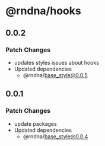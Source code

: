 # @rndna/hooks

## 0.0.2

### Patch Changes

- updates styles issues about hooks
- Updated dependencies
  - @rndna/base_style@0.0.5

## 0.0.1

### Patch Changes

- update packages
- Updated dependencies
  - @rndna/base_style@0.0.4
